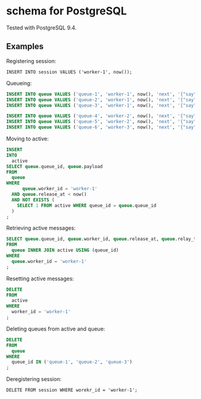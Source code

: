 # schema for PostgreSQL

Tested with PostgreSQL 9.4.

## Examples

Registering session:

```
INSERT INTO session VALUES ('worker-1', now());
```

Queueing:

```sql
INSERT INTO queue VALUES ('queue-1', 'worker-1', now(), 'next', '{"say": "hi"}');
INSERT INTO queue VALUES ('queue-2', 'worker-1', now(), 'next', '{"say": "hi"}');
INSERT INTO queue VALUES ('queue-3', 'worker-1', now(), 'next', '{"say": "hi"}');

INSERT INTO queue VALUES ('queue-4', 'worker-2', now(), 'next', '{"say": "hi"}');
INSERT INTO queue VALUES ('queue-5', 'worker-2', now(), 'next', '{"say": "hi"}');
INSERT INTO queue VALUES ('queue-6', 'worker-3', now(), 'next', '{"say": "hi"}');
```

Moving to active:

```sql
INSERT
INTO
  active
SELECT queue.queue_id, queue.payload
FROM
  queue
WHERE
      queue.worker_id = 'worker-1'
  AND queue.release_at < now()
  AND NOT EXISTS (
    SELECT 1 FROM active WHERE queue_id = queue.queue_id
  )
;
```

Retrieving active messages:

```sql
SELECT queue.queue_id, queue.worker_id, queue.release_at, queue.relay_to, queue.payload
FROM
  queue INNER JOIN active USING (queue_id)
WHERE
  queue.worker_id = 'worker-1'
;
```

Resetting active messages:

```sql
DELETE
FROM
  active
WHERE
  worker_id = 'worker-1'
;
```

Deleting queues from active and queue:

```sql
DELETE
FROM
  queue
WHERE
  queue_id IN ('queue-1', 'queue-2', 'queue-3')
;
```

Deregistering session:

```
DELETE FROM session WHERE worekr_id = 'worker-1';
```
